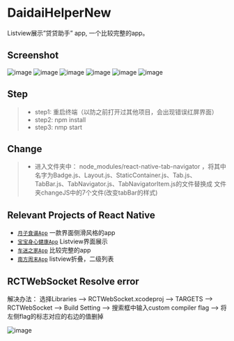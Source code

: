 # DaidaiHelperNew
Listview展示”贷贷助手” app, 一个比较完整的app。


## Screenshot
![image](https://github.com/liuhongjun719/DaidaiHelperNew/blob/master/screenshots/1.png)
![image](https://github.com/liuhongjun719/DaidaiHelperNew/blob/master/screenshots/2.png)
![image](https://github.com/liuhongjun719/DaidaiHelperNew/blob/master/screenshots/3.png)
![image](https://github.com/liuhongjun719/DaidaiHelperNew/blob/master/screenshots/4.png)
![image](https://github.com/liuhongjun719/DaidaiHelperNew/blob/master/screenshots/5.png)
![image](https://github.com/liuhongjun719/DaidaiHelperNew/blob/master/screenshots/6.png)




## Step
>* step1:  重启终端（以防之前打开过其他项目，会出现错误红屏界面）
>* step2:  npm install
>* step3:  nmp start


## Change
>* 进入文件夹中： node_modules/react-native-tab-navigator ，将其中名字为Badge.js、Layout.js、StaticContainer.js、Tab.js、TabBar.js、TabNavigator.js、TabNavigatorItem.js的文件替换成 文件夹changeJS中的7个文件(改变tabBar的样式)<br> 



## Relevant Projects of React Native

* [`月子食谱App`](https://github.com/liuhongjun719/react-native-FoodMenu) 一款界面侧滑风格的app
* [`宝宝身心健康App`](https://github.com/liuhongjun719/react-native-BabyHealth-) Listview界面展示
* [`车迷之家App`](https://github.com/liuhongjun719/FansHome) 比较完整的app
* [`南方周末App`](https://github.com/liuhongjun719/SouthWeekend) listview折叠，二级列表


## RCTWebSocket Resolve error
解决办法：
选择Libraries —> RCTWebSocket.xcodeproj  —> TARGETS —> RCTWebSocket —> Build Setting —> 搜索框中输入custom compiler flag —> 将左侧flag的标志对应的右边的值删掉<br>

![image](https://github.com/liuhongjun719/DaidaiHelperNew/blob/master/screenshots/7.png)





